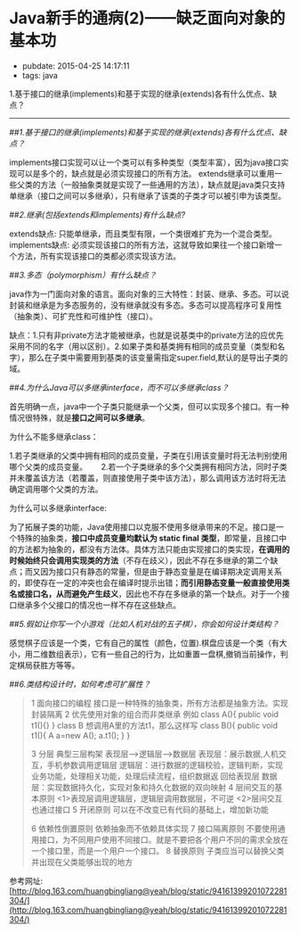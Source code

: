 # Java新手的通病(2)——缺乏面向对象的基本功

- pubdate: 2015-04-25 14:17:11
- tags: java

1.基于接口的继承(implements)和基于实现的继承(extends)各有什么优点、缺点？

-------------------------

##*1.基于接口的继承(implements)和基于实现的继承(extends)各有什么优点、缺点？*

implements接口实现可以让一个类可以有多种类型（类型丰富），因为java接口实现可以是多个的，缺点就是必须实现接口的所有方法。
extends继承可以重用一些父类的方法（一般抽象类就是实现了一些通用的方法），缺点就是java类只支持单继承（接口之间可以多继承），只有继承了该类的子类才可以被引申为该类型。

##*2.继承(包括extends和implements)有什么缺点?*

extends缺点: 只能单继承，而且类型有限，一个类很难扩充为一个混合类型。　　
implements缺点: 必须实现该接口的所有方法，这就导致如果往一个接口新增一个方法，所有实现该接口的类都必须实现该方法。

##*3.多态（polymorphism）有什么缺点？*

java作为一门面向对象的语言。面向对象的三大特性：封装、继承、多态。可以说封装和继承是为多态服务的，没有继承就没有多态。多态可以提高程序可复用性（抽象类）、可扩充性和可维护性（接口）。

缺点：1.只有非private方法才能被继承，也就是说基类中的private方法的应优先采用不同的名字（用以区别）。2.如果子类和基类拥有相同的成员变量（类型和名字），那么在子类中需要用到基类的该变量需指定super.field,默认的是导出子类的域。

##*4.为什么Java可以多继承interface，而不可以多继承class？*

首先明确一点，java中一个子类只能继承一个父类，但可以实现多个接口。有一种情况很特殊，就是**接口之间可以多继承**。  

为什么不能多继承class：

1.若子类继承的父类中拥有相同的成员变量，子类在引用该变量时将无法判别使用哪个父类的成员变量。　　
2.若一个子类继承的多个父类拥有相同方法，同时子类并未覆盖该方法（若覆盖，则直接使用子类中该方法），那么调用该方法时将无法确定调用哪个父类的方法。

为什么可以多继承interface:

为了拓展子类的功能，Java使用接口以克服不使用多继承带来的不足。接口是一个特殊的抽象类，**接口中成员变量均默认为 static final 类型**，即常量，且接口中的方法都为抽象的，都没有方法体。具体方法只能由实现接口的类实现，**在调用的时候始终只会调用实现类的方法**（不存在歧义），因此不存在多继承的第二个缺点；而又因为接口只有静态的常量，但是由于静态变量是在编译期决定调用关系的，即使存在一定的冲突也会在编译时提示出错；**而引用静态变量一般直接使用类名或接口名，从而避免产生歧义**，因此也不存在多继承的第一个缺点。对于一个接口继承多个父接口的情况也一样不存在这些缺点。


##*5.假如让你写一个小游戏（比如人机对战的五子棋），你会如何设计类结构？*

感觉棋子应该是一个类，它有自己的属性（颜色，位置).棋盘应该是一个类（有大小，用二维数组表示），它有一些自己的行为，比如重置一盘棋,撤销当前操作，判定棋局获胜方等等。

##*6.类结构设计时，如何考虑可扩展性？*

> 1 面向接口的编程
>     接口是一种特殊的抽象类，所有方法都是抽象方法。实现封装隔离
> 2 优先使用对象的组合而非类继承
>   例如
>   class A(){
>           public void t1(){}
>   }
>   class B 想调用A里的方法t1，那么这样写
>   class B(){
>           public void t1(){
>               A a=new A();
>               a.t1();
>           }
>   }
>  
> 3 分层
>   典型三层构架  表现层-->逻辑层-->数据层
>   表现层：展示数据,人机交互，手机参数调用逻辑层
>   逻辑层：进行数据的逻辑校验，逻辑判断，实现业务功能，处理相关功能，处理后续流程，组织数据返    回给表现层
>   数据层：实现数据持久化，实现对象和持久化数据的双向映射
> 4 层间交互的基本原则
>     <1>表现层调用逻辑层，逻辑层调用数据层，不可逆
>     <2>层间交互也通过接口
> 5 开闭原则
>     可以在不改变已有代码的基础上，增加新功能
>     
> 6 依赖性倒置原则
>     依赖抽象而不依赖具体实现
> 7 接口隔离原则
>     不要使用通用接口，为不同用户使用不同接口。就是不要把各个用户不同的需求全放在一个接口里，而是一个用户一个接口。
> 8 替换原则
>     子类应当可以替换父类并出现在父类能够出现的地方

参考网址: [http://blog.163.com/huangbingliang@yeah/blog/static/94161399201072281304/](http://blog.163.com/huangbingliang@yeah/blog/static/94161399201072281304/)

